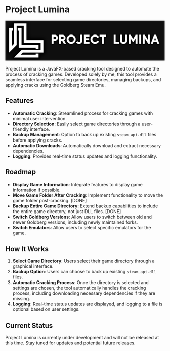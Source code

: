 # Project Lumina

![Project Lumina Banner](https://raw.githubusercontent.com/frxctura/Project-Lumina/main/repo/ProjectLuminaBanner.png)

Project Lumina is a JavaFX-based cracking tool designed to automate the process of cracking games. Developed solely by me, this tool provides a seamless interface for selecting game directories, managing backups, and applying cracks using the Goldberg Steam Emu.

## Features
- **Automatic Cracking**: Streamlined process for cracking games with minimal user intervention.
- **Directory Selection**: Easily select game directories through a user-friendly interface.
- **Backup Management**: Option to back up existing `steam_api.dll` files before applying cracks.
- **Automatic Downloads**: Automatically download and extract necessary dependencies.
- **Logging**: Provides real-time status updates and logging functionality.

## Roadmap
- **Display Game Information**: Integrate features to display game information if possible.
- **Move Game Folder After Cracking**: Implement functionality to move the game folder post-cracking. [DONE]
- **Backup Entire Game Directory**: Extend backup capabilities to include the entire game directory, not just DLL files. [DONE]
- **Switch Goldberg Versions**: Allow users to switch between old and newer Goldberg versions, including newly maintained forks.
- **Switch Emulators**: Allow users to select specific emulators for the game.

## How It Works
1. **Select Game Directory**: Users select their game directory through a graphical interface.
2. **Backup Option**: Users can choose to back up existing `steam_api.dll` files.
3. **Automatic Cracking Process**: Once the directory is selected and settings are chosen, the tool automatically handles the cracking process, including downloading necessary dependencies if they are missing.
4. **Logging**: Real-time status updates are displayed, and logging to a file is optional based on user settings.

## Current Status
Project Lumina is currently under development and will not be released at this time. Stay tuned for updates and potential future releases.

